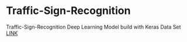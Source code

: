 # Traffic-Sign-Recognition
Traffic-Sign-Recognition Deep Learning Model build with Keras
Data Set [LINK](https://www.kaggle.com/meowmeowmeowmeowmeow/gtsrb-german-traffic-sign)
